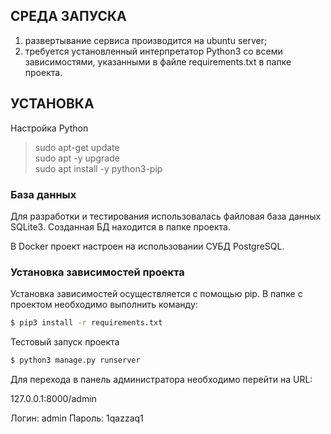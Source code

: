 ## СРЕДА ЗАПУСКА

1. развертывание сервиса производится на ubuntu server;
2. требуется установленный интерпретатор Python3 со всеми зависимостями, 
   указанными в файле requirements.txt в папке проекта.

## УСТАНОВКА

Настройка Python

> sudo apt-get update <br>
    sudo apt -y upgrade <br>
    sudo apt install -y python3-pip <br>

### База данных

Для разработки и тестирования использовалась файловая база данных SQLite3. Созданная БД находится в папке проекта. 

В Docker проект настроен на использовании СУБД PostgreSQL.

### Установка зависимостей проекта

Установка зависимостей осуществляется с помощью pip. В папке с проектом необходимо выполнить команду:

``` bash
$ pip3 install -r requirements.txt
```

Тестовый запуск проекта

``` bash
$ python3 manage.py runserver
```

Для перехода в панель администратора необходимо перейти на URL:

127.0.0.1:8000/admin

Логин: admin
Пароль: 1qazzaq1
